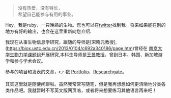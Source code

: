 > 没有热爱，没有特长，  
> 希望自己能参与有用的事业。

Hey，我是ruby，一只晚熟的生物。您也可以在[twitter](https://twitter.com/RubyUstc/)找到我。将来如果能在别的地方有好的输出，也会在这里重新向您介绍.

我现在从事生物信息学研究，跟随的导师是[宋晓元教授],(https://biox.ustc.edu.cn/2013/0104/c692a340186/page.htm)曾经在 [南京大学生物力学课题组](https://www.x-mol.com/groups/nju_biomech)开展研究,本科生导师是[王旻教授](http://yjsy.cpu.edu.cn/_t283/03/c3/c6454a66499/page.htm)。曾到日本、韩国、新加坡游学和参与学术会议。

参与的项目和发表的文章，👉 戳 [Portfolio](/portfolio)、[Researchgate](https://www.researchgate.net/profile/Hong-Jiang-53/research)。

其实这里就是随便闲聊啦。虽然我常常写随笔，但是我再想想如何更清晰地分类各类作品吧。我就暂时不写英文版网页咯，或者将来想要练习其他语言再来吧！